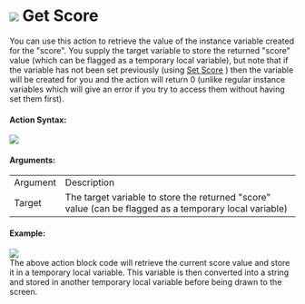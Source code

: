 #  ![](https://gms.magecorn.com/Manual/assets/Images/Scripting_Reference/Drag_And_Drop/Reference/Instance_Vars/i_IV_Get_Score.png) Get Score

You can use this action to retrieve the value of the instance variable
created for the "score". You supply the target variable to store the
returned "score" value (which can be flagged as a temporary local
variable), but note that if the variable has not been set previously
(using [Set Score](Set_Score) ) then the variable will be created
for you and the action will return 0 (unlike regular instance variables
which will give an error if you try to access them without having set
them first).

#### Action Syntax:

  
![](https://gms.magecorn.com/Manual/assets/Images/Scripting_Reference/Drag_And_Drop/Reference/Instance_Vars/a_IV_Get_Score.png)  

#### Arguments:

|          |                                                                                                        |
|----------|--------------------------------------------------------------------------------------------------------|
| Argument | Description                                                                                            |
| Target   | The target variable to store the returned "score" value (can be flagged as a temporary local variable) |

#### Example:

  
![](https://gms.magecorn.com/Manual/assets/Images/Scripting_Reference/Drag_And_Drop/Reference/Instance_Vars/e_IV_Get_Score.png)  
The above action block code will retrieve the current score value and
store it in a temporary local variable. This variable is then converted
into a string and stored in another temporary local variable before
being drawn to the screen.
